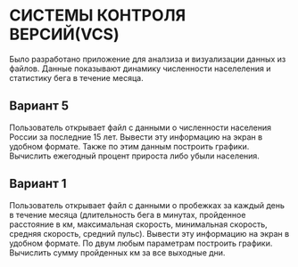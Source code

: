 <h1> СИСТЕМЫ КОНТРОЛЯ ВЕРСИЙ(VCS)</h1>
<p>Было разработано приложение для аналзиза и визуализации данных из файлов. Данные показывают динамику численности населеления и статистику бега в течение месяца. </p>
<h2> 
Вариант 5
</h2>
<p> Пользователь открывает файл с данными о численности населения России за последние 15 лет.
Вывести эту информацию на экран в удобном формате. Также по этим данным построить графики.
Вычислить ежегодный процент прироста либо убыли населения.</p>
<h2> Вариант 1</h2>
<p> Пользователь открывает файл с данными о пробежках за каждый день в течение месяца
(длительность бега в минутах, пройденное расстояние в км, максимальная скорость,
минимальная скорость, средняя скорость, средний пульс). Вывести эту информацию на экран в
удобном формате. По двум любым параметрам построить графики. Вычислить сумму пройденных
км за все выходные дни.
</p>
